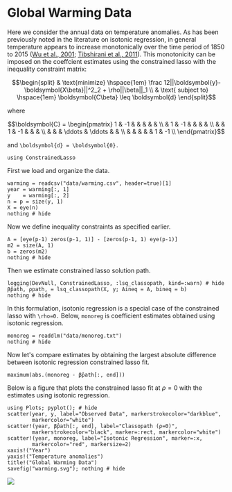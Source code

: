 # Global Warming Data  

Here we consider the annual data on temperature anomalies. As has been previously noted in the literature on isotonic regression, in general temperature appears to increase monotonically over the time period of 1850 to 2015 ([Wu et al., 2001](../references.md); [Tibshirani et al., 2011](../references.md)). This monotonicity can be imposed on the coeffcient estimates using the constrained lasso with the inequality constraint matrix:

```math
\begin{split}
& \text{minimize} \hspace{1em} \frac 12||\boldsymbol{y}-\boldsymbol{X\beta}||^2_2 + \rho||\beta||_1 \\
& \text{ subject to} \hspace{1em} \boldsymbol{C\beta} \leq \boldsymbol{d} 
\end{split}
```
where 

```math
\boldsymbol{C} = \begin{pmatrix} 
1 & -1 &     &    	  &       & 	& \\
  & 1  & -1  &    	  &  		&	& \\
  &    &  1  & -1 	  & 		& 	& \\
  &		&		& \ddots & \ddots &  & \\
  &		&		&		 &			& 1 & -1 \\
\end{pmatrix}
```
and ``\boldsymbol{d} = \boldsymbol{0}.``


```@setup warming
using ConstrainedLasso 
```
First we load and organize the data. 

```@example warming
warming = readcsv("data/warming.csv", header=true)[1]
year = warming[:, 1]
y    = warming[:, 2]
n = p = size(y, 1)
X = eye(n)
nothing # hide 
```
Now we define inequality constraints as specified earlier. 

```@example warming
A = [eye(p-1) zeros(p-1, 1)] - [zeros(p-1, 1) eye(p-1)]
m2 = size(A, 1)
b = zeros(m2)
nothing # hide 
```
Then we estimate constrained lasso solution path.

```@example warming 
logging(DevNull, ConstrainedLasso, :lsq_classopath, kind=:warn) # hide 
β̂path, ρpath, = lsq_classopath(X, y; Aineq = A, bineq = b) 
nothing # hide
```
In this formulation, isotonic regression is a special case of the constrained lasso with ``\rho=0.``
Below, `monoreg` is coefficient estimates obtained using isotonic regression. 

```@example warming 
monoreg = readdlm("data/monoreg.txt")
nothing # hide 
```
Now let's compare estimates by obtaining the largest absolute difference between isotonic regression constrained lasso fit. 

```@example warming 
maximum(abs.(monoreg - β̂path[:, end]))
```
Below is a figure that plots the constrained lasso fit at $\rho = 0$ with the estimates using isotonic regression.

```@example warming 
using Plots; pyplot(); # hide
scatter(year, y, label="Observed Data", markerstrokecolor="darkblue", 
        markercolor="white")
scatter!(year, β̂path[:, end], label="Classopath (ρ=0)", 
        markerstrokecolor="black", marker=:rect, markercolor="white")
scatter!(year, monoreg, label="Isotonic Regression", marker=:x,
        markercolor="red", markersize=2)
xaxis!("Year") 
yaxis!("Temperature anomalies")
title!("Global Warming Data")
savefig("warming.svg"); nothing # hide
```
![](warming.svg)
